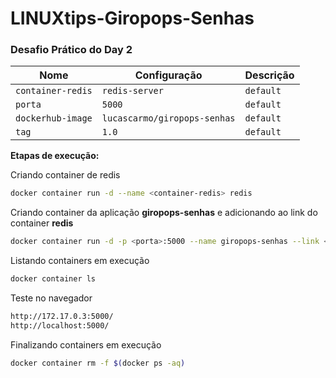 # LINUXtips-Giropops-Senhas

### Desafio Prático do Day 2

Nome                                     | Configuração                     | Descrição                            |
-----------------------------------------|----------------------------------|--------------------------------------|
`container-redis`                        | `redis-server`                   | `default`                            |
`porta`                                  | `5000`                           | `default`                            |
`dockerhub-image`                        | `lucascarmo/giropops-senhas`     | `default`                            |
`tag`                                    | `1.0`                            | `default`                            |

**Etapas de execução:**

Criando container de redis

```bash
docker container run -d --name <container-redis> redis
```

Criando container da aplicação **giropops-senhas** e adicionando ao link do container **redis**

```bash
docker container run -d -p <porta>:5000 --name giropops-senhas --link <container-redis>:redisdb <dockerhub-image>:<tag>
```

Listando containers em execução

```bash
docker container ls
```

Teste no navegador

```bash
http://172.17.0.3:5000/
http://localhost:5000/
```

Finalizando containers em execução

```bash
docker container rm -f $(docker ps -aq)
```